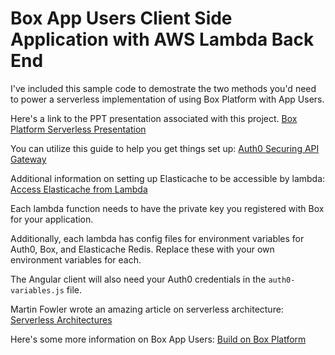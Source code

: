 # Box App Users Client Side Application with AWS Lambda Back End

I've included this sample code to demostrate the two methods you'd need to power a serverless implementation of using Box Platform with App Users.

Here's a link to the PPT presentation associated with this project.
[Box Platform Serverless Presentation](https://cloud.box.com/s/fnfv8gce1jklhxpfjyl670lipdbg8gvw)

You can utilize this guide to help you get things set up:
[Auth0 Securing API Gateway](https://auth0.com/docs/integrations/aws-api-gateway)

Additional information on setting up Elasticache to be accessible by lambda:
[Access Elasticache from Lambda](http://docs.aws.amazon.com/lambda/latest/dg/vpc-ec.html)

Each lambda function needs to have the private key you registered with Box for your application.

Additionally, each lambda has config files for environment variables for Auth0, Box, and Elasticache Redis. Replace these with your own environment variables for each.

The Angular client will also need your Auth0 credentials in the `auth0-variables.js` file.

Martin Fowler wrote an amazing article on serverless architecture:
[Serverless Architectures](http://martinfowler.com/articles/serverless.html)

Here's some more information on Box App Users:
[Build on Box Platform](https://docs.box.com/docs/getting-started-box-platform)
